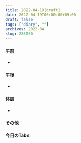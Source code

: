 ```yaml
---
title: 2022-04-19[draft]
date: 2022-04-19T00:00:00+09:00
draft: false
tags: ["diary", ""]
archives: 2022-04
slug: 288050
---
```

#### 午前
- 
#### 午後
- 
#### 体調
- 
#### その他
#### 今日のTabs